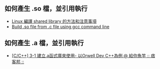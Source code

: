 
## 如何產生 .so 檔，並引用執行
- [Linux 編譯 shared library 的方法和注意事項](https://medium.com/fcamels-notes/_-cb35844ef331)
- [Build .so file from .c file using gcc command line](https://stackoverflow.com/questions/14884126/build-so-file-from-c-file-using-gcc-command-line)

## 如何產生 .a 檔，並引用執行
- [[C/C++] 3-1 建立.a函式庫來使用- 以Orwell Dev C++為例 @ 給你魚竿 :: 痞客邦 ::](https://rx1226.pixnet.net/blog/post/220107256)
